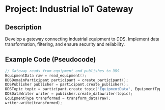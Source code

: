# Project: Industrial IoT Gateway

## Description
Develop a gateway connecting industrial equipment to DDS. Implement data transformation, filtering, and ensure security and reliability.

## Example Code (Pseudocode)
```cpp
// Gateway reads from equipment and publishes to DDS
EquipmentData raw = read_equipment();
DDSDomainParticipant participant = create_participant();
DDSPublisher publisher = participant.create_publisher();
DDSTopic topic = participant.create_topic("EquipmentData", EquipmentType);
DDSDataWriter writer = publisher.create_datawriter(topic);
EquipmentType transformed = transform_data(raw);
writer.write(transformed);
```
